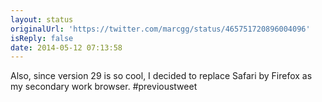 ```yaml
---
layout: status
originalUrl: 'https://twitter.com/marcgg/status/465751720896004096'
isReply: false
date: 2014-05-12 07:13:58
---
```


Also, since version 29 is so cool, I decided to replace Safari by Firefox as my secondary work browser. #previoustweet
